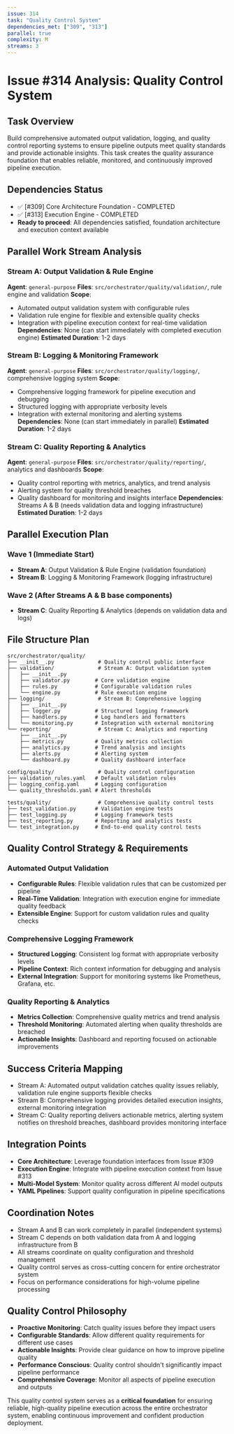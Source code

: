 ```yaml
---
issue: 314
task: "Quality Control System"
dependencies_met: ["309", "313"]
parallel: true
complexity: M
streams: 3
---
```


# Issue #314 Analysis: Quality Control System

## Task Overview
Build comprehensive automated output validation, logging, and quality control reporting systems to ensure pipeline outputs meet quality standards and provide actionable insights. This task creates the quality assurance foundation that enables reliable, monitored, and continuously improved pipeline execution.

## Dependencies Status
- ✅ [#309] Core Architecture Foundation - COMPLETED
- ✅ [#313] Execution Engine - COMPLETED  
- **Ready to proceed**: All dependencies satisfied, foundation architecture and execution context available

## Parallel Work Stream Analysis

### Stream A: Output Validation & Rule Engine
**Agent**: `general-purpose`
**Files**: `src/orchestrator/quality/validation/`, rule engine and validation
**Scope**: 
- Automated output validation system with configurable rules
- Validation rule engine for flexible and extensible quality checks
- Integration with pipeline execution context for real-time validation
**Dependencies**: None (can start immediately with completed execution engine)
**Estimated Duration**: 1-2 days

### Stream B: Logging & Monitoring Framework
**Agent**: `general-purpose`
**Files**: `src/orchestrator/quality/logging/`, comprehensive logging system
**Scope**:
- Comprehensive logging framework for pipeline execution and debugging
- Structured logging with appropriate verbosity levels
- Integration with external monitoring and alerting systems
**Dependencies**: None (can start immediately in parallel)
**Estimated Duration**: 1-2 days

### Stream C: Quality Reporting & Analytics
**Agent**: `general-purpose`
**Files**: `src/orchestrator/quality/reporting/`, analytics and dashboards
**Scope**:
- Quality control reporting with metrics, analytics, and trend analysis
- Alerting system for quality threshold breaches
- Quality dashboard for monitoring and insights interface
**Dependencies**: Streams A & B (needs validation data and logging infrastructure)
**Estimated Duration**: 1-2 days

## Parallel Execution Plan

### Wave 1 (Immediate Start)
- **Stream A**: Output Validation & Rule Engine (validation foundation)
- **Stream B**: Logging & Monitoring Framework (logging infrastructure)

### Wave 2 (After Streams A & B base components)
- **Stream C**: Quality Reporting & Analytics (depends on validation data and logs)

## File Structure Plan
```
src/orchestrator/quality/
├── __init__.py              # Quality control public interface
├── validation/              # Stream A: Output validation system
│   ├── __init__.py
│   ├── validator.py        # Core validation engine
│   ├── rules.py            # Configurable validation rules
│   └── engine.py           # Rule execution engine
├── logging/                 # Stream B: Comprehensive logging
│   ├── __init__.py
│   ├── logger.py           # Structured logging framework
│   ├── handlers.py         # Log handlers and formatters
│   └── monitoring.py       # Integration with external monitoring
└── reporting/               # Stream C: Analytics and reporting
    ├── __init__.py
    ├── metrics.py          # Quality metrics collection
    ├── analytics.py        # Trend analysis and insights
    ├── alerts.py           # Alerting system
    └── dashboard.py        # Quality dashboard interface

config/quality/              # Quality control configuration
├── validation_rules.yaml   # Default validation rules
├── logging_config.yaml     # Logging configuration
└── quality_thresholds.yaml # Alert thresholds

tests/quality/               # Comprehensive quality control tests
├── test_validation.py      # Validation engine tests
├── test_logging.py         # Logging framework tests
├── test_reporting.py       # Reporting and analytics tests
└── test_integration.py     # End-to-end quality control tests
```

## Quality Control Strategy & Requirements

### Automated Output Validation
- **Configurable Rules**: Flexible validation rules that can be customized per pipeline
- **Real-Time Validation**: Integration with execution engine for immediate quality feedback
- **Extensible Engine**: Support for custom validation rules and quality checks

### Comprehensive Logging Framework
- **Structured Logging**: Consistent log format with appropriate verbosity levels
- **Pipeline Context**: Rich context information for debugging and analysis
- **External Integration**: Support for monitoring systems like Prometheus, Grafana, etc.

### Quality Reporting & Analytics
- **Metrics Collection**: Comprehensive quality metrics and trend analysis
- **Threshold Monitoring**: Automated alerting when quality thresholds are breached
- **Actionable Insights**: Dashboard and reporting focused on actionable improvements

## Success Criteria Mapping
- Stream A: Automated output validation catches quality issues reliably, validation rule engine supports flexible checks
- Stream B: Comprehensive logging provides detailed execution insights, external monitoring integration
- Stream C: Quality reporting delivers actionable metrics, alerting system notifies on threshold breaches, dashboard provides monitoring interface

## Integration Points
- **Core Architecture**: Leverage foundation interfaces from Issue #309
- **Execution Engine**: Integrate with pipeline execution context from Issue #313
- **Multi-Model System**: Monitor quality across different AI model outputs
- **YAML Pipelines**: Support quality configuration in pipeline specifications

## Coordination Notes
- Stream A and B can work completely in parallel (independent systems)
- Stream C depends on both validation data from A and logging infrastructure from B
- All streams coordinate on quality configuration and threshold management
- Quality control serves as cross-cutting concern for entire orchestrator system
- Focus on performance considerations for high-volume pipeline processing

## Quality Control Philosophy
- **Proactive Monitoring**: Catch quality issues before they impact users
- **Configurable Standards**: Allow different quality requirements for different use cases
- **Actionable Insights**: Provide clear guidance on how to improve pipeline quality
- **Performance Conscious**: Quality control shouldn't significantly impact pipeline performance
- **Comprehensive Coverage**: Monitor all aspects of pipeline execution and outputs

This quality control system serves as a **critical foundation** for ensuring reliable, high-quality pipeline execution across the entire orchestrator system, enabling continuous improvement and confident production deployment.